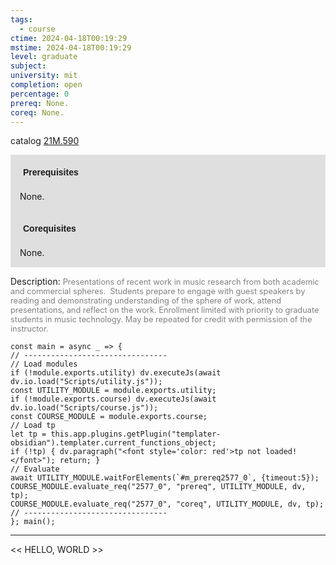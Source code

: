 ```yaml
---
tags:
  - course
ctime: 2024-04-18T00:19:29
mstime: 2024-04-18T00:19:29
level: graduate
subject: 
university: mit
completion: open
percentage: 0
prereq: None.
coreq: None.
---
```


catalog [21M.590](http://student.mit.edu/catalog/m21Ma.html#21M.590)

<span style="display: block; padding: 15px; background-color: rgb(100, 100, 100, 0.2);"><font id="m_prereq2577_0" style="display: block; font-family: Arial, sans-serif; font-weight: bold; padding: 5px">Prerequisites</font><br><span id="prereq2577_0">None.</span></span>
<span style="display: block; padding: 15px; background-color: rgb(100, 100, 100, 0.2);"><font id="m_coreq2577_0" style="display: block; font-family: Arial, sans-serif; font-weight: bold; padding: 5px">Corequisites</font><br><span id="coreq2577_0">None.</span></span>

<font style="">Description:</font>
<font style="color: grey; font-size: 0.8rem;">Presentations of recent work in music research from both academic and commercial spheres.  Students prepare to engage with guest speakers by reading and demonstrating understanding of the sphere of work, attend presentations, and reflect on the work. Enrollment limited with priority to graduate students in music technology. May be repeated for credit with permission of the instructor.</font>

```dataviewjs
const main = async _ => {
// --------------------------------
// Load modules
if (!module.exports.utility) dv.executeJs(await dv.io.load("Scripts/utility.js"));
const UTILITY_MODULE = module.exports.utility;
if (!module.exports.course) dv.executeJs(await dv.io.load("Scripts/course.js"));
const COURSE_MODULE = module.exports.course;
// Load tp
let tp = this.app.plugins.getPlugin("templater-obsidian").templater.current_functions_object;
if (!tp) { dv.paragraph("<font style='color: red'>tp not loaded!</font>"); return; }
// Evaluate
await UTILITY_MODULE.waitForElements(`#m_prereq2577_0`, {timeout:5});
COURSE_MODULE.evaluate_req("2577_0", "prereq", UTILITY_MODULE, dv, tp);
COURSE_MODULE.evaluate_req("2577_0", "coreq", UTILITY_MODULE, dv, tp);
// --------------------------------
}; main();
```

---

<< HELLO, WORLD >>
